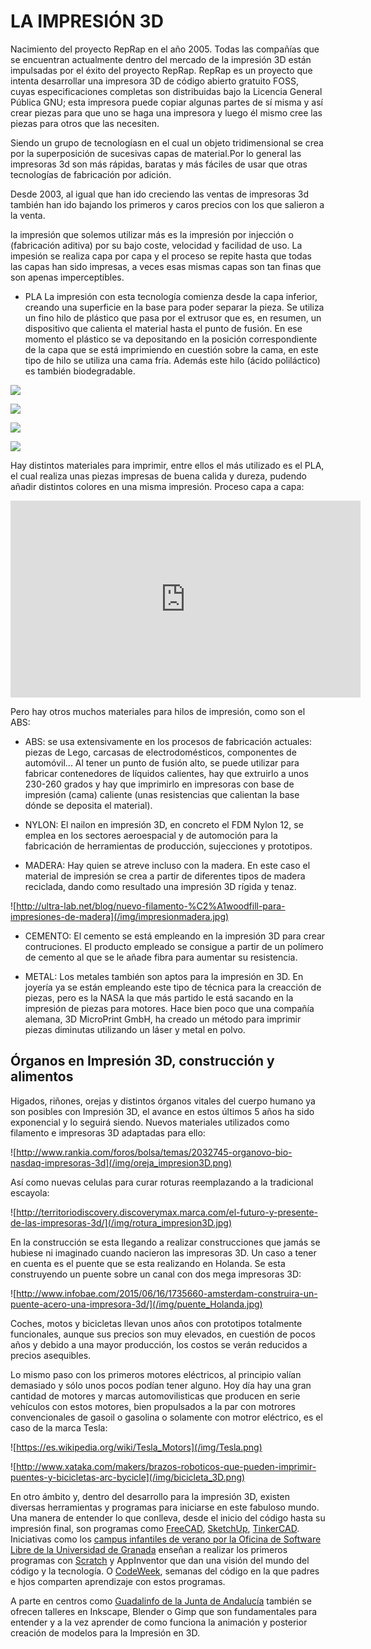 # LA IMPRESIÓN 3D

Nacimiento del proyecto RepRap en el año 2005. Todas las compañías que se encuentran actualmente dentro del mercado de la impresión 3D están impulsadas por el éxito del proyecto RepRap. 
RepRap es un proyecto que intenta desarrollar una impresora 3D de código abierto gratuito FOSS, cuyas especificaciones completas son distribuidas bajo la Licencia General Pública GNU; esta impresora puede copiar algunas partes de sí misma y así crear piezas para que uno se haga una impresora y luego él mismo cree las piezas para otros que las necesiten.

Siendo un grupo de tecnologíasn en el cual un objeto tridimensional se crea por la superposición de sucesivas capas de material.Por lo general las impresoras 3d son más rápidas, baratas y más fáciles de usar que otras tecnologías de fabricación por adición.

Desde 2003, al igual que han ido creciendo las ventas de impresoras 3d también han ido bajando los primeros y caros precios con los que salieron a la venta. 

la impresión que solemos utilizar más es la impresión por injección o (fabricación aditiva) por su bajo coste, velocidad y facilidad de uso. La impesión se realiza capa por capa y el proceso se repite hasta que todas las capas han sido impresas, a veces esas mismas capas son tan finas que son apenas imperceptibles.

* PLA
La impresión con esta tecnología comienza desde la capa inferior, creando una superficie en la base para poder separar la pieza. Se utiliza un fino hilo de plástico que pasa por el extrusor que es, en resumen, un dispositivo que calienta el material hasta el punto de fusión. En ese momento el plástico se va depositando en la posición correspondiente de la capa que se está imprimiendo en cuestión sobre la cama, en este tipo de hilo se utiliza una cama fría. Además este hilo (ácido poliláctico) es también biodegradable. 

![](/img/pla.jpg)

![](/img/pla_rollos.jpg)

![](/img/camafria.jpg)

![](/img/camafria1.jpg)

Hay distintos materiales para imprimir, entre ellos el más utilizado es el PLA, el cual realiza unas piezas impresas de buena calida y dureza, pudendo añadir distintos colores en una misma impresión. Proceso capa a capa:

<iframe width="560" height="315" src="https://www.youtube.com/embed/SZti0v9sjQI" frameborder="0" allowfullscreen></iframe>

Pero hay otros muchos materiales para hilos de impresión, como son el ABS:

* ABS:
se usa extensivamente en los procesos de fabricación actuales: piezas de Lego, carcasas de electrodomésticos, componentes de automóvil... Al tener un punto de fusión alto, se puede utilizar para fabricar contenedores de líquidos calientes, hay que extruirlo a unos 230-260 grados y hay que imprimirlo en impresoras con base de impresión (cama) caliente (unas resistencias que calientan la base dónde se deposita el material).


* NYLON:
El nailon en impresión 3D, en concreto el FDM Nylon 12, se emplea en los sectores aeroespacial y de automoción para la fabricación de herramientas de producción, sujecciones y prototipos.

* MADERA:
Hay quien se atreve incluso con la madera. En este caso el material de impresión se crea a partir de diferentes tipos de madera reciclada, dando como resultado una impresión 3D rígida y tenaz.

![http://ultra-lab.net/blog/nuevo-filamento-%C2%A1woodfill-para-impresiones-de-madera](/img/impresionmadera.jpg)

* CEMENTO:
El cemento se está empleando en la impresión 3D para crear contruciones. El producto empleado se consigue a partir de un polímero de cemento al que se le añade fibra para aumentar su resistencia.

* METAL:
Los metales también son aptos para la impresión en 3D. En joyería ya se están empleando este tipo de técnica para la creacción de piezas, pero es la NASA la que más partido le está sacando en la impresión de piezas para motores. Hace bien poco que una compañía alemana, 3D MicroPrint GmbH, ha creado un método para imprimir piezas diminutas utilizando un láser y metal en polvo.

## Órganos en Impresión 3D, construcción y alimentos

Higados, riñones, orejas y distintos órganos vitales del cuerpo humano ya son posibles con Impresión 3D, el avance en estos últimos 5 años ha sido exponencial y lo seguirá siendo. Nuevos materiales utilizados como filamento e impresoras 3D adaptadas para ello:

![http://www.rankia.com/foros/bolsa/temas/2032745-organovo-bio-nasdaq-impresoras-3d](/img/oreja_impresion3D.png)

Así como nuevas celulas para curar roturas reemplazando a la tradicional escayola:

![http://territoriodiscovery.discoverymax.marca.com/el-futuro-y-presente-de-las-impresoras-3d/](/img/rotura_impresion3D.jpg)

En la construcción se esta llegando a realizar construcciones que jamás se hubiese ni imaginado cuando nacieron las impresoras 3D. Un caso a tener en cuenta es el puente que se esta realizando en Holanda. Se esta construyendo un puente sobre un canal con dos mega impresoras 3D:

![http://www.infobae.com/2015/06/16/1735660-amsterdam-construira-un-puente-acero-una-impresora-3d/](/img/puente_Holanda.jpg)

Coches, motos y bicicletas llevan unos años con prototipos totalmente funcionales, aunque sus precios son muy elevados, en cuestión de pocos años y debido a una mayor producción, los costos se verán reducidos a precios asequibles.

Lo mismo paso con los primeros motores eléctricos, al principio valían demasiado y sólo unos pocos podían tener alguno. Hoy día hay una gran cantidad de motores y marcas automovilisticas que producen en serie vehículos con estos motores, bien propulsados a la par con motrores convencionales de gasoil o gasolina o solamente con motror eléctrico, es el caso de la marca Tesla:

![https://es.wikipedia.org/wiki/Tesla_Motors](/img/Tesla.png)

![http://www.xataka.com/makers/brazos-roboticos-que-pueden-imprimir-puentes-y-bicicletas-arc-bycicle](/img/bicicleta_3D.png)


En otro ámbito y, dentro del desarrollo para la impresión 3D, existen diversas herramientas y programas para iniciarse en este fabuloso mundo.
Una manera de entender lo que conlleva, desde el inicio del código hasta su impresión final, son programas como [FreeCAD](http://www.iearobotics.com/wiki/index.php?title=Dise%C3%B1o_de_piezas_con_Freecad), [SketchUp](http://www.sketchup.com/), [TinkerCAD](https://www.tinkercad.com/).
Iniciativas como los [campus infantiles de verano por la Oficina de Software Libre de la Universidad de Granada](http://osl.ugr.es/2016/09/06/resumen-ix-campus-infantil-de-software-libre/) enseñan a realizar los primeros programas con [Scratch](http://osl.ugr.es/2012/05/21/scratchday-granada-cronica/) y AppInventor que dan una visión del mundo del código y la tecnología. O [CodeWeek](http://codeweek.eu/), semanas del código en la que padres e hjos comparten aprendizaje con estos programas.

A parte en centros como [Guadalinfo de la Junta de Andalucía](http://www.juntadeandalucia.es/organismos/empleoempresaycomercio/areas/tic-telecomunicaciones/formacion-acceso/paginas/guadalinfo.html) también se ofrecen talleres en Inkscape, Blender o Gimp que son fundamentales para entender y a la vez aprender de como funciona la animación y posterior creación de modelos para la Impresión en 3D.




 

